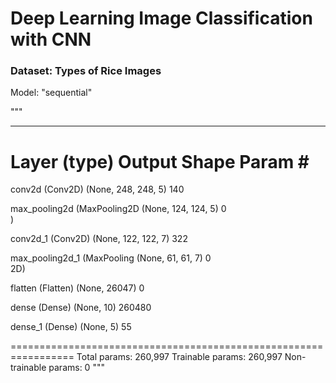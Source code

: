# Deep Learning Image Classification with CNN
### Dataset: Types of Rice Images
Model: "sequential"

"""
_________________________________________________________________
 Layer (type)                Output Shape              Param #   
=================================================================
 conv2d (Conv2D)             (None, 248, 248, 5)       140       
                                                                 
 max_pooling2d (MaxPooling2D  (None, 124, 124, 5)      0         
 )                                                               
                                                                 
 conv2d_1 (Conv2D)           (None, 122, 122, 7)       322       
                                                                 
 max_pooling2d_1 (MaxPooling  (None, 61, 61, 7)        0         
 2D)                                                             
                                                                 
 flatten (Flatten)           (None, 26047)             0         
                                                                 
 dense (Dense)               (None, 10)                260480    
                                                                 
 dense_1 (Dense)             (None, 5)                 55        
                                                                 
=================================================================
Total params: 260,997
Trainable params: 260,997
Non-trainable params: 0
"""
